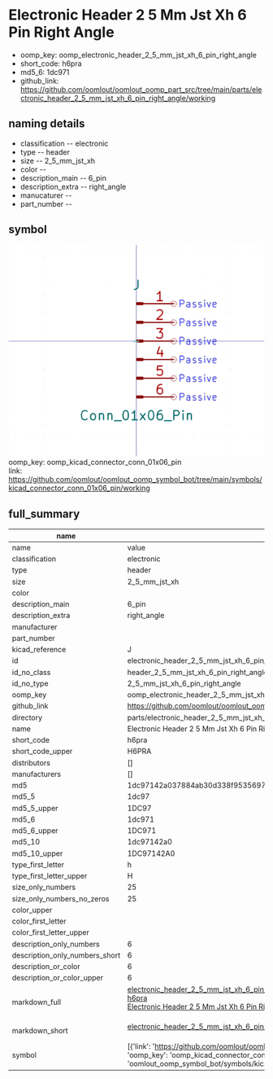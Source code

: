 # Electronic Header 2 5 Mm Jst Xh 6 Pin Right Angle

  
* oomp_key: oomp_electronic_header_2_5_mm_jst_xh_6_pin_right_angle 
* short_code: h6pra
* md5_6: 1dc971  
* github_link: https://github.com/oomlout/oomlout_oomp_part_src/tree/main/parts/electronic_header_2_5_mm_jst_xh_6_pin_right_angle/working  
## naming details
* classification -- electronic
* type -- header
* size -- 2_5_mm_jst_xh
* color -- 
* description_main -- 6_pin
* description_extra -- right_angle
* manucaturer -- 
* part_number -- 



## symbol

![](symbol/0/working/working_600.png)  
oomp_key: oomp_kicad_connector_conn_01x06_pin  
link: https://github.com/oomlout/oomlout_oomp_symbol_bot/tree/main/symbols/kicad_connector_conn_01x06_pin/working  


## full_summary
| name | value | 
| --- | --- | 
| name | value | 
| classification | electronic | 
| type | header | 
| size | 2_5_mm_jst_xh | 
| color |  | 
| description_main | 6_pin | 
| description_extra | right_angle | 
| manufacturer |  | 
| part_number |  | 
| kicad_reference | J | 
| id | electronic_header_2_5_mm_jst_xh_6_pin_right_angle | 
| id_no_class | header_2_5_mm_jst_xh_6_pin_right_angle | 
| id_no_type | 2_5_mm_jst_xh_6_pin_right_angle | 
| oomp_key | oomp_electronic_header_2_5_mm_jst_xh_6_pin_right_angle | 
| github_link | https://github.com/oomlout/oomlout_oomp_part_src/tree/main/parts/electronic_header_2_5_mm_jst_xh_6_pin_right_angle/working | 
| directory | parts/electronic_header_2_5_mm_jst_xh_6_pin_right_angle | 
| name | Electronic Header 2 5 Mm Jst Xh 6 Pin Right Angle | 
| short_code | h6pra | 
| short_code_upper | H6PRA | 
| distributors | [] | 
| manufacturers | [] | 
| md5 | 1dc97142a037884ab30d338f95356974 | 
| md5_5 | 1dc97 | 
| md5_5_upper | 1DC97 | 
| md5_6 | 1dc971 | 
| md5_6_upper | 1DC971 | 
| md5_10 | 1dc97142a0 | 
| md5_10_upper | 1DC97142A0 | 
| type_first_letter | h | 
| type_first_letter_upper | H | 
| size_only_numbers | 25 | 
| size_only_numbers_no_zeros | 25 | 
| color_upper |  | 
| color_first_letter |  | 
| color_first_letter_upper |  | 
| description_only_numbers | 6 | 
| description_only_numbers_short | 6 | 
| description_or_color | 6 | 
| description_or_color_upper | 6 | 
| markdown_full | [electronic_header_2_5_mm_jst_xh_6_pin_right_angle](https://github.com/oomlout/oomlout_oomp_part_src/tree/main/parts/electronic_header_2_5_mm_jst_xh_6_pin_right_angle/working)<br>[h6pra](https://github.com/oomlout/oomlout_oomp_part_src/tree/main/parts/electronic_header_2_5_mm_jst_xh_6_pin_right_angle/working)<br>[Electronic Header 2 5 Mm Jst Xh 6 Pin Right Angle](https://github.com/oomlout/oomlout_oomp_part_src/tree/main/parts/electronic_header_2_5_mm_jst_xh_6_pin_right_angle/working)<br><br> | 
| markdown_short | [electronic_header_2_5_mm_jst_xh_6_pin_right_angle](https://github.com/oomlout/oomlout_oomp_part_src/tree/main/parts/electronic_header_2_5_mm_jst_xh_6_pin_right_angle/working)<br><br> | 
| symbol | [{'link': 'https://github.com/oomlout/oomlout_oomp_symbol_bot/tree/main/symbols/kicad_connector_conn_01x06_pin', 'oomp_key': 'oomp_kicad_connector_conn_01x06_pin', 'directory': 'oomlout_oomp_symbol_bot/symbols/kicad_connector_conn_01x06_pin//working/working.kicad_sym'}] | 
